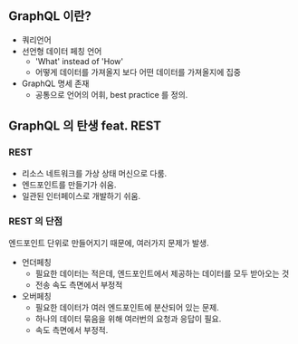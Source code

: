 ## GraphQL 이란?
- 쿼리언어
- 선언형 데이터 페칭 언어
  - 'What' instead of 'How'
  - 어떻게 데이터를 가져올지 보다 어떤 데이터를 가져올지에 집중
- GraphQL 명세 존재
  - 공통으로 언어의 어휘, best practice 를 정의.

## GraphQL 의 탄생 feat. REST
### REST
- 리소스 네트워크를 가상 상태 머신으로 다룸.
- 엔드포인트를 만들기가 쉬움.
- 일관된 인터페이스로 개발하기 쉬움.

### REST 의 단점
엔드포인트 단위로 만들어지기 때문에, 여러가지 문제가 발생.
- 언더페칭
  - 필요한 데이터는 적은데, 엔드포인트에서 제공하는 데이터를 모두 받아오는 것
  - 전송 속도 측면에서 부정적
- 오버페칭
  - 필요한 데이터가 여러 엔드포인트에 분산되어 있는 문제.
  - 하나의 데이터 묶음을 위해 여러번의 요청과 응답이 필요.
  - 속도 측면에서 부정적.

